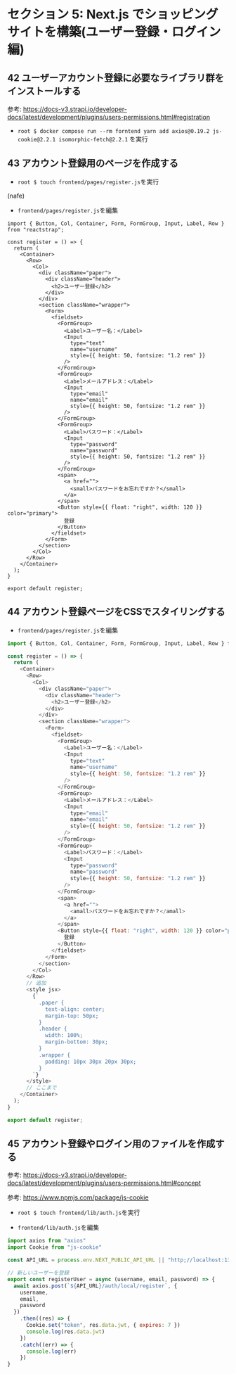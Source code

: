 # セクション 5: Next.js でショッピングサイトを構築(ユーザー登録・ログイン編)

## 42 ユーザーアカウント登録に必要なライブラリ群をインストールする

参考: https://docs-v3.strapi.io/developer-docs/latest/development/plugins/users-permissions.html#registration <br>

+ `root $ docker compose run --rm forntend yarn add axios@0.19.2 js-cookie@2.2.1 isomorphic-fetch@2.2.1` を実行<br>

## 43 アカウント登録用のページを作成する

+ `root $ touch frontend/pages/register.js`を実行<br>

(nafe) <br>

+ `frontend/pages/register.js`を編集<br>

```js:register
import { Button, Col, Container, Form, FormGroup, Input, Label, Row } from "reactstrap";

const register = () => {
  return (
    <Container>
      <Row>
        <Col>
          <div className="paper">
            <div className="header">
              <h2>ユーザー登録</h2>
            </div>
          </div>
          <section className="wrapper">
            <Form>
              <fieldset>
                <FormGroup>
                  <Label>ユーザー名：</Label>
                  <Input
                    type="text"
                    name="username"
                    style={{ height: 50, fontsize: "1.2 rem" }}
                  />
                </FormGroup>
                <FormGroup>
                  <Label>メールアドレス：</Label>
                  <Input
                    type="email"
                    name="email"
                    style={{ height: 50, fontsize: "1.2 rem" }}
                  />
                </FormGroup>
                <FormGroup>
                  <Label>パスワード：</Label>
                  <Input
                    type="password"
                    name="password"
                    style={{ height: 50, fontsize: "1.2 rem" }}
                  />
                </FormGroup>
                <span>
                  <a href="">
                    <small>パスワードをお忘れですか？</small>
                  </a>
                </span>
                <Button style={{ float: "right", width: 120 }} color="primary">
                  登録
                </Button>
              </fieldset>
            </Form>
          </section>
        </Col>
      </Row>
    </Container>
  );
}

export default register;
```

## 44 アカウント登録ページをCSSでスタイリングする

+ `frontend/pages/register.js`を編集<br>

```js:register.js
import { Button, Col, Container, Form, FormGroup, Input, Label, Row } from "reactstrap";

const register = () => {
  return (
    <Container>
      <Row>
        <Col>
          <div className="paper">
            <div className="header">
              <h2>ユーザー登録</h2>
            </div>
          </div>
          <section className="wrapper">
            <Form>
              <fieldset>
                <FormGroup>
                  <Label>ユーザー名：</Label>
                  <Input
                    type="text"
                    name="username"
                    style={{ height: 50, fontsize: "1.2 rem" }}
                  />
                </FormGroup>
                <FormGroup>
                  <Label>メールアドレス：</Label>
                  <Input
                    type="email"
                    name="email"
                    style={{ height: 50, fontsize: "1.2 rem" }}
                  />
                </FormGroup>
                <FormGroup>
                  <Label>パスワード：</Label>
                  <Input
                    type="password"
                    name="password"
                    style={{ height: 50, fontsize: "1.2 rem" }}
                  />
                </FormGroup>
                <span>
                  <a href="">
                    <amall>パスワードをお忘れですか？</amall>
                  </a>
                </span>
                <Button style={{ float: "right", width: 120 }} color="primary">
                  登録
                </Button>
              </fieldset>
            </Form>
          </section>
        </Col>
      </Row>
      // 追加
      <style jsx>
        {`
          .paper {
            text-align: center;
            margin-top: 50px;
          }
          .header {
            width: 100%;
            margin-bottom: 30px;
          }
          .wrapper {
            padding: 10px 30px 20px 30px;
          }
        `}
      </style>
      // ここまで
    </Container>
  );
}

export default register;
```

## 45 アカウント登録やログイン用のファイルを作成する

参考: https://docs-v3.strapi.io/developer-docs/latest/development/plugins/users-permissions.html#concept <br>

参考: https://www.npmjs.com/package/js-cookie <br>

+ `root $ touch frontend/lib/auth.js`を実行<br>

+ `frontend/lib/auth.js`を編集<br>

```js:auth.js
import axios from "axios"
import Cookie from "js-cookie"

const API_URL = process.env.NEXT_PUBLIC_API_URL || "http;//localhost:1337";

// 新しいユーザーを登録
export const registerUser = async (username, email, password) => {
  await axios.post(`${API_URL}/auth/local/register`, {
    username,
    email,
    password
  })
    .then((res) => {
      Cookie.set("token", res.data.jwt, { expires: 7 })
      console.log(res.data.jwt)
    })
    .catch((err) => {
      console.log(err)
    })
}
```
